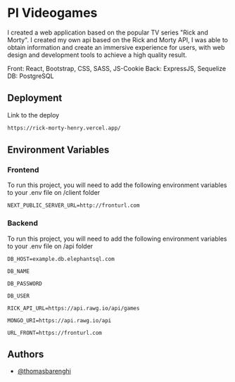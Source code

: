 # PI Videogames

I created a web application based on the popular TV series "Rick and Morty". I created my own api based on the Rick and Morty API, I was able to obtain information and create an immersive experience for users, with web design and development tools to achieve a high quality result.

Front: React, Bootstrap, CSS, SASS, JS-Cookie
Back: ExpressJS, Sequelize
DB: PostgreSQL

## Deployment

Link to the deploy

```bash
https://rick-morty-henry.vercel.app/
```



## Environment Variables
### Frontend
 
   To run this project, you will need to add the following environment variables to your .env file on /client folder

`NEXT_PUBLIC_SERVER_URL=http://fronturl.com`
### Backend
 
   To run this project, you will need to add the following environment variables to your .env file on /api folder

`DB_HOST=example.db.elephantsql.com`

`DB_NAME`

`DB_PASSWORD`

`DB_USER`

`RICK_API_URL=https://api.rawg.io/api/games`

`MONGO_URI=https://api.rawg.io/api`

`URL_FRONT=https://fronturl.com`


## Authors

- [@thomasbarenghi](https://www.github.com/thomasbarenghi)

